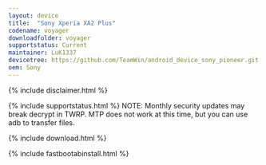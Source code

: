 ```yaml
---
layout: device
title:  "Sony Xperia XA2 Plus"
codename: voyager
downloadfolder: voyager
supportstatus: Current
maintainer: LuK1337
devicetree: https://github.com/TeamWin/android_device_sony_pioneer.git
oem: Sony
---
```


{% include disclaimer.html %}

{% include supportstatus.html %}
NOTE: Monthly security updates may break decrypt in TWRP. MTP does not work at this time, but you can use adb to transfer files.

{% include download.html %}

{% include fastbootabinstall.html %}
